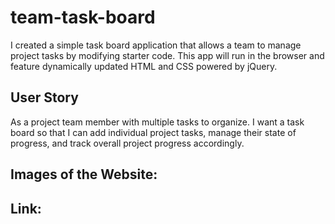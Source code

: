 # team-task-board
I created a simple task board application that allows a team to manage project tasks by modifying starter code. This app will run in the browser and feature dynamically updated HTML and CSS powered by jQuery.

## User Story 
As a project team member with multiple tasks to organize. I want a task board so that I can add individual project tasks, manage their state of progress, and track overall project progress accordingly.

## Images of the Website:



## Link:

